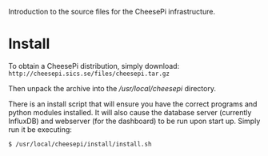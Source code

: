 
Introduction to the source files for the CheesePi infrastructure.

# Install

To obtain a CheesePi distribution, simply download:
`http://cheesepi.sics.se/files/cheesepi.tar.gz`

Then unpack the archive into the  */usr/local/cheesepi* directory. 

There is an install script that will ensure you have the correct 
programs and python modules installed. It will also cause the database
server (currently InfluxDB) and webserver (for the dashboard) to be run
upon start up. Simply run it be executing:

`$ /usr/local/cheesepi/install/install.sh`

